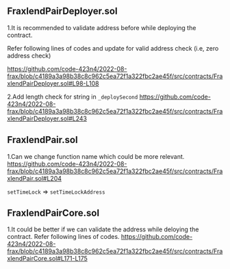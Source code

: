 ## FraxlendPairDeployer.sol

1.It is recommended to validate address before while deploying the contract.

 Refer following lines of codes and update for valid address check (i.e, zero address check)

 https://github.com/code-423n4/2022-08-frax/blob/c4189a3a98b38c8c962c5ea72f1a322fbc2ae45f/src/contracts/FraxlendPairDeployer.sol#L98-L108
 
2.Add length check for string in `_deploySecond`
   https://github.com/code-423n4/2022-08-frax/blob/c4189a3a98b38c8c962c5ea72f1a322fbc2ae45f/src/contracts/FraxlendPairDeployer.sol#L243

## FraxlendPair.sol

1.Can we change function name which could be more relevant.
   https://github.com/code-423n4/2022-08-frax/blob/c4189a3a98b38c8c962c5ea72f1a322fbc2ae45f/src/contracts/FraxlendPair.sol#L204

   `setTimeLock`  => `setTimeLockAddress`

## FraxlendPairCore.sol
1.It could be better if we can validate the address while deloying the contract. Refer following lines of codes.
  https://github.com/code-423n4/2022-08-frax/blob/c4189a3a98b38c8c962c5ea72f1a322fbc2ae45f/src/contracts/FraxlendPairCore.sol#L171-L175
    
  
  